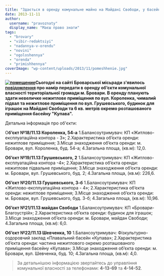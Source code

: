 ```yaml
---
title: "Здається в оренду комунальне майно на Майдані Свободи, у басейні \"Купава\", на вул. Грушевського та Короленка"
date: 2013-11-11
author: 
  username: "pravoznaty"
  display_name: "Маєш право знати"
tags: 
  - "brovary"
  - "vibir-redaktsiyi"
  - "nadannya-v-orendu"
  - "novini"
  - "ogoloshennya"
  - "orenda"
  - "primishhennya"
coverImage: "wp-content/uploads/2013/11/pomeshhenie.jpg"
---
```


**[![помещение](https://mpz.brovary.org/wp-content/uploads/2013/11/pomeshhenie.jpg)](https://mpz.brovary.org/wp-content/uploads/2013/11/pomeshhenie.jpg)Сьогодні на сайті Броварської місьради з'явилось [повідомлення](http://docs.brovary.org/p9798/11.11.2013) про намір передати в оренду об’єкти комунальної власності територіальної громади м. Бровари. В оренду планують здати невеличке нежитлове приміщення по вул. Короленка, чималий підвал та нежитлове приміщення по вул. Грушевського, будинок для іграшок на Майдані Свободи та 6 кв. метрів окремо розташованого приміщення басейну "Купава".**

Детальна інформація про об'єкти:

О**б’єкт №18/11.13 Короленка, 54-а** 1.Балансоутримувач: КП «Житлово-експлуатаційна контора - 3»; 2.Характеристика об’єкта оренди: нежитлове приміщення; 3.Місце знаходження об’єкта оренди: м. Бровари, вул. Короленка, буд. 54-а; 4.Загальна площа, (кв.м): 12,0.

**Об’єкт №19/11.13 Грушевського, 2** 1.Балансоутримувач: КП «Житлово-експлуатаційна контора -4»; 2.Характеристика об’єкта оренди: нежитлове підвальне приміщення; 3.Місце знаходження об’єкта оренди: м. Бровари, вул. Грушевського, буд. 2; 4.Загальна площа, (кв.м): 226,6.

**Об’єкт №20/11.13 Грушевського, 3-б** 1.Балансоутримувач: КП «Житлово-експлуатаційна контора - 4»; 2.Характеристика об’єкта оренди: нежитлове приміщення; 3.Місце знаходження об’єкта оренди: м. Бровари, вул. Грушевського, буд. 3-б; 4.Загальна площа, (кв.м): 10,96.

**Об’єкт №21/11.13 майдан Свободи** 1.Балансоутримувач: КП «Бровари-Благоустрій»; 2.Характеристика об’єкта оренди: будинок для іграшок; 3.Місце знаходження об’єкта оренди: м. Бровари, майдан Свободи; 4.Загальна площа, (кв.м): 6,0.

**Об’єкт №22/11.13 Шевченка, 10** 1.Балансоутримувач: Фізкультурно-оздоровчий заклад «Плавальний басейн «Купава»; 2.Характеристика об’єкта оренди: частина нежитлового окремо розташованого приміщення басейну «Купава»; 3.Місце знаходження об’єкта оренди: м. Бровари, вул. Шевченка, буд. 10; 4.Загальна площа, (кв.м): 4,0.

> За детальнішою інформацією звертайтесь до управління комунальної власності за телефонами: **4-13-69** та **4-14-52**.
